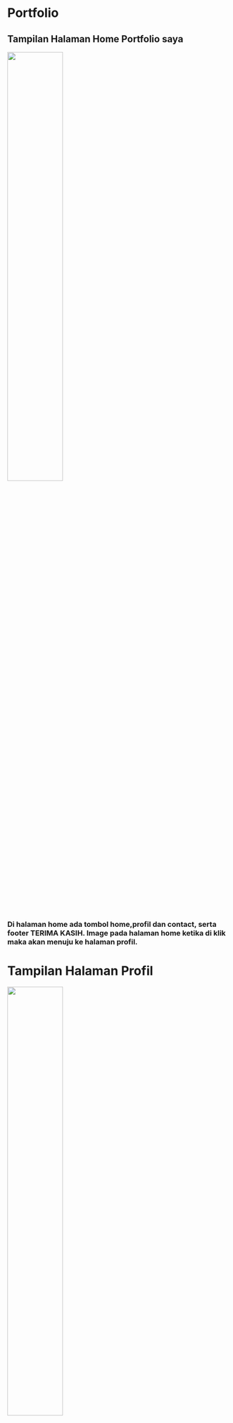 # Portfolio

## Tampilan Halaman Home Portfolio saya

<img src="https://github.com/user-attachments/assets/cdd7d778-cf5f-4947-8c22-44becd11b206" style="width:50%" />

### Di halaman home ada tombol home,profil dan contact, serta footer  TERIMA KASIH. Image pada halaman home ketika di klik maka akan menuju ke halaman profil.

<h1>Tampilan Halaman Profil </h1>

<img src="https://github.com/user-attachments/assets/8656d7de-68bb-4a6c-85b8-9d6fd6fee5c0" style="width:50%"  />

### Tampilan Halaman Profil ada logo yang tulisan Portfolio tombol home,profil dan kontak, dan tombol read more ketika di klik maka akan langsung ke akun instagram saya.
 
## Tampilan Halaman Contact

<img src="https://github.com/user-attachments/assets/fa65508d-85b2-4b58-94bb-18843a1fe30f" style="width:50%" />

### Di halaman Contact ada juga logo yang tertulis contact tombol home,profil dan kontak serta tombol read more yang ketika di klik maka akan menuju ke halaman profil.

 ## Link
[clik me](https://tegar-lvuk.vercel.app/)

# TERIMA KASIH















